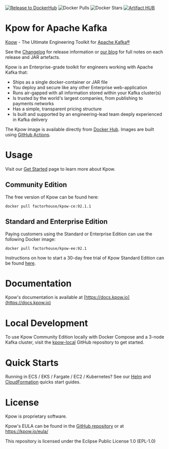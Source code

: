 [![Release to DockerHub](https://github.com/factorhouse/kpow/actions/workflows/release.yml/badge.svg?branch=main)](https://github.com/factorhouse/kpow/actions/workflows/release.yml)
![Docker Pulls](https://img.shields.io/docker/pulls/operatr/kpow)
![Docker Stars](https://img.shields.io/docker/stars/operatr/kpow)
[![Artifact HUB](https://img.shields.io/endpoint?url=https://artifacthub.io/badge/repository/kpow)](https://artifacthub.io/packages/search?repo=kpow)

# Kpow for Apache Kafka

[Kpow](https://kpow.io) - The Ultimate Engineering Toolkit for [Apache Kafka®](http://kafka.apache.org/)

See the [Changelog](CHANGELOG.md) for release information or [our blog](https://kpow.io/category/releases/) for full notes on each release and JAR artefacts.

Kpow is an Enterprise-grade toolkit for engineers working with Apache Kafka that:

* Ships as a single docker-container or JAR file
* You deploy and secure like any other Enterprise web-application
* Runs air-gapped with all information stored within your Kafka cluster(s)
* Is trusted by the world's largest companies, from publishing to payments networks
* Has a simple, transparent pricing structure
* Is built and supported by an engineering-lead team deeply experienced in Kafka delivery

The Kpow image is available directly from [Docker Hub](https://hub.docker.com/r/factorhouse/kpow-ee). Images are built using [GitHub Actions](https://github.com/factorhouse/kpow/actions/workflows/release.yml).

# Usage

Visit our [Get Started](https://kpow.io/get-started) page to learn more about Kpow.

## Community Edition

The free version of Kpow can be found here:

```
docker pull factorhouse/kpow-ce:92.1.1
```

## Standard and Enterprise Edition

Paying customers using the Standard or Enterprise Edition can use the following Docker image:

```
docker pull factorhouse/kpow-ee:92.1
```

Instructions on how to start a 30-day free trial of Kpow Standard Edition can be found [here](https://kpow.io/get-started/#standard).

# Documentation

Kpow's documentation is available at [https://docs.kpow.io](https://docs.kpow.io)

# Local Development

To use Kpow Community Edition locally with Docker Compose and a 3-node Kafka cluster, visit the [kpow-local](https://github.com/factorhouse/kpow-local) GitHub repository to get started.

# Quick Starts

Running in ECS / EKS / Fargate / EC2 / Kubernetes? See our [Helm](https://github.com/factorhouse/kpow-helm-charts) and [CloudFormation](https://github.com/factorhouse/kpow-cloudformation) quicks start guides.

# License

Kpow is proprietary software. 

Kpow's EULA can be found in the [GitHub repository](https://github.com/factorhouse/kpow/blob/main/resources/eula.txt) or at https://kpow.io/eula/

This repository is licensed under the Eclipse Public License 1.0 (EPL-1.0)
